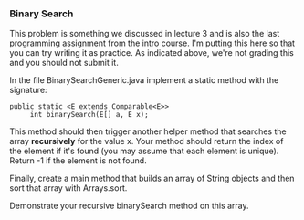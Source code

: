 ### Binary Search

This problem is something we discussed in lecture 3 and is also the last programming assignment from the intro course.  I'm putting this here so that you can try writing it as practice. As indicated above, we're not grading this and you should not submit it.

In the file BinarySearchGeneric.java implement a static method with the signature:

```
public static <E extends Comparable<E>>       
     int binarySearch(E[] a, E x);
```
   
This method should then trigger another helper method that searches the array **recursively** for the value x. Your method should return the index of the element if it's found (you may assume that each element is unique). Return -1 if the element is not found.

Finally, create a main method that builds an array of String objects and then sort that array with Arrays.sort.  

Demonstrate your recursive binarySearch method on this array.